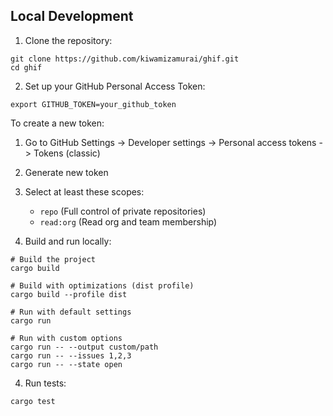 ## Local Development

1. Clone the repository:
```shell
git clone https://github.com/kiwamizamurai/ghif.git
cd ghif
```

2. Set up your GitHub Personal Access Token:
```shell
export GITHUB_TOKEN=your_github_token
```

To create a new token:
1. Go to GitHub Settings -> Developer settings -> Personal access tokens -> Tokens (classic)
2. Generate new token
3. Select at least these scopes:
   - `repo` (Full control of private repositories)
   - `read:org` (Read org and team membership)

3. Build and run locally:
```shell
# Build the project
cargo build

# Build with optimizations (dist profile)
cargo build --profile dist

# Run with default settings
cargo run

# Run with custom options
cargo run -- --output custom/path
cargo run -- --issues 1,2,3
cargo run -- --state open
```

4. Run tests:
```shell
cargo test
```
